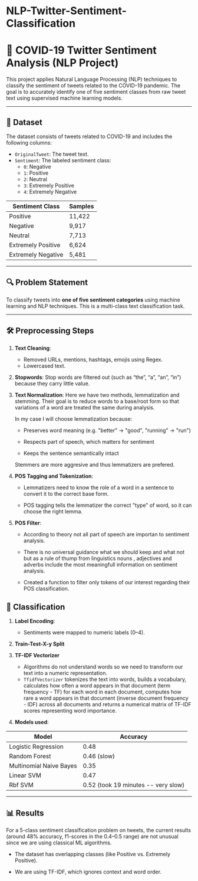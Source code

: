 # NLP-Twitter-Sentiment-Classification

# 🧠 COVID-19 Twitter Sentiment Analysis (NLP Project)

This project applies Natural Language Processing (NLP) techniques to classify the sentiment of tweets related to the COVID-19 pandemic. The goal is to accurately identify one of five sentiment classes from raw tweet text using supervised machine learning models.

---

## 📂 Dataset

The dataset consists of tweets related to COVID-19 and includes the following columns:

- `OriginalTweet`: The tweet text.
- `Sentiment`: The labeled sentiment class:
  - `0`: Negative
  - `1`: Positive
  - `2`: Neutral
  - `3`: Extremely Positive
  - `4`: Extremely Negative

| Sentiment Class        | Samples |
|------------------------|---------|
| Positive               | 11,422  |
| Negative               | 9,917   |
| Neutral                | 7,713   |
| Extremely Positive     | 6,624   |
| Extremely Negative     | 5,481   |

---

## 🔍 Problem Statement

To classify tweets into **one of five sentiment categories** using machine learning and NLP techniques. This is a multi-class text classification task.

---

## 🛠️ Preprocessing Steps

1. **Text Cleaning**:
   - Removed URLs, mentions, hashtags, emojis using Regex.
   - Lowercased text.
2. **Stopwords**: Stop words are filtered out (such as “the”, “a”, “an”, “in”) because they carry little value.
3. **Text Normalization**:
Here we have two methods, lemmatization and stemming. Their goal is to reduce words to a base/root form so that variations of a word are treated the same during analysis. 

    In my case I will choose lemmatization because:

    - Preserves word meaning (e.g. "better" → "good", "running" → "run")

    - Respects part of speech, which matters for sentiment

    - Keeps the sentence semantically intact

    Stemmers are more aggresive and thus lemmatizers are prefered.
4. **POS Tagging and Tokenization**: 
    - Lemmatizers need to know the role of a word in a sentence to convert it to the correct base form.

    - POS tagging tells the lemmatizer the correct "type" of word, so it can choose the right lemma.

5. **POS Filter**:

    - According to theory not all part of speech are importan to sentiment analysis. 
    - There is no universal guidance what we should keep and what not but as a rule of thump from linguistics nouns , adjectives and adverbs include the most meaningfull information on sentiment analysis.

    - Created a function to filter only tokens of our interest regarding their POS classification.

##  🤖 Classification
1. **Label Encoding**:
   - Sentiments were mapped to numeric labels (0–4).
2. **Train-Test-X-y Split** 
3. **TF-IDF Vectorizer**
    - Algorithms do not understand words so we need to transform our text into a numeric representation.
    - `TfidfVectorizer` tokenizes the text into words, builds a vocabulary, calculates how often a word appears in that document (term frequency - TF) for each word in each document, computes how rare a word appears in that document (inverse document frequency - IDF) across all documents and returns a numerical matrix of TF-IDF scores representing word importance.

4. **Models used**:

| Model                  | Accuracy                              |
|------------------------|--------------------------------------|
| Logistic Regression    | 0.48 |
| Random Forest          |  0.46 (slow)|
| Multinomial Naive Bayes| 0.35                    |
| Linear SVM             | 0.47
| Rbf SVM                | 0.52 (took 19 minutes -- very slow)

---

## 📊 Results

For a 5-class sentiment classification problem on tweets, the current results (around 48% accuracy, f1-scores in the 0.4–0.5 range) are not unusual since we are using classical ML algorithms.

- The dataset has overlapping classes (like Positive vs. Extremely Positive).

- We are using TF-IDF, which ignores context and word order.
